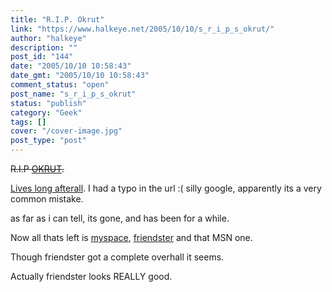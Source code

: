 ```yaml
---
title: "R.I.P. Okrut"
link: "https://www.halkeye.net/2005/10/10/s_r_i_p_s_okrut/"
author: "halkeye"
description: ""
post_id: "144"
date: "2005/10/10 10:58:43"
date_gmt: "2005/10/10 10:58:43"
comment_status: "open"
post_name: "s_r_i_p_s_okrut"
status: "publish"
category: "Geek"
tags: []
cover: "/cover-image.jpg"
post_type: "post"
---
```


<s>R.I.P [OKRUT](http://www.okrut.com).</s>  

[Lives long afterall](http://www.orkut.com). I had a typo in the url :( silly google, apparently its a very common mistake.

as far as i can tell, its gone, and has been for a while.

Now all thats left is [myspace](http://www.myspace.com/halkeye), [friendster](http://www.friendster.com) and that MSN one.

Though friendster got a complete overhall it seems.

Actually friendster looks REALLY good.